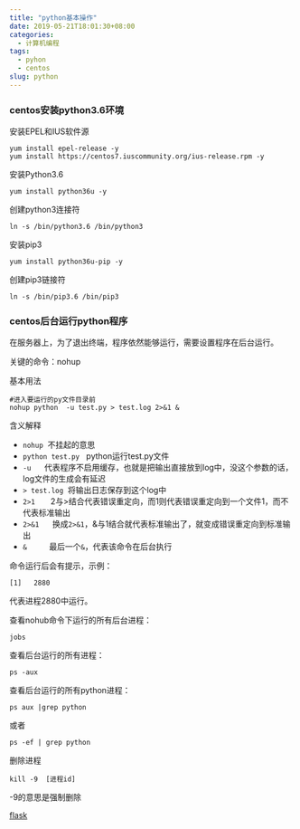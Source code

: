 ```yaml
---
title: "python基本操作"
date: 2019-05-21T18:01:30+08:00
categories:
  - 计算机编程
tags:
  - pyhon
  - centos
slug: python
---
```


### centos安装python3.6环境
安装EPEL和IUS软件源
```
yum install epel-release -y 
yum install https://centos7.iuscommunity.org/ius-release.rpm -y
```
安装Python3.6
```
yum install python36u -y
```
创建python3连接符
```
ln -s /bin/python3.6 /bin/python3
```
安装pip3
```
yum install python36u-pip -y
```
创建pip3链接符
```
ln -s /bin/pip3.6 /bin/pip3
```

### centos后台运行python程序

在服务器上，为了退出终端，程序依然能够运行，需要设置程序在后台运行。

关键的命令：nohup

基本用法
```
#进入要运行的py文件目录前
nohup python  -u test.py > test.log 2>&1 &
```
含义解释

* `nohup`            不挂起的意思
* `python test.py`   python运行test.py文件
* `-u`               代表程序不启用缓存，也就是把输出直接放到log中，没这个参数的话，log文件的生成会有延迟
* `> test.log`       将输出日志保存到这个log中
* `2>1`              2与>结合代表错误重定向，而1则代表错误重定向到一个文件1，而不代表标准输出 
* `2>&1`             换成`2>&1`，&与1结合就代表标准输出了，就变成错误重定向到标准输出
* `&`                最后一个`&`，代表该命令在后台执行

命令运行后会有提示，示例：
```
[1]   2880
```
代表进程2880中运行。

查看nohub命令下运行的所有后台进程：
```
jobs
```
查看后台运行的所有进程：
```
ps -aux
```
查看后台运行的所有python进程：
```
ps aux |grep python
```
或者
```
ps -ef | grep python
```
删除进程
```
kill -9  [进程id]
```
-9的意思是强制删除


[flask](http://docs.jinkan.org/docs/flask/)
